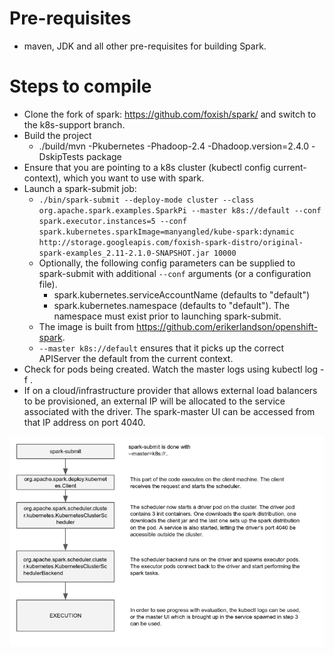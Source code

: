 # Pre-requisites
* maven, JDK and all other pre-requisites for building Spark.

# Steps to compile

* Clone the fork of spark: https://github.com/foxish/spark/ and switch to the k8s-support branch.
* Build the project
    * ./build/mvn -Pkubernetes -Phadoop-2.4 -Dhadoop.version=2.4.0 -DskipTests package
* Ensure that you are pointing to a k8s cluster (kubectl config current-context), which you want to use with spark.
* Launch a spark-submit job:
   * `./bin/spark-submit --deploy-mode cluster --class org.apache.spark.examples.SparkPi --master k8s://default --conf spark.executor.instances=5 --conf spark.kubernetes.sparkImage=manyangled/kube-spark:dynamic  http://storage.googleapis.com/foxish-spark-distro/original-spark-examples_2.11-2.1.0-SNAPSHOT.jar 10000`
   * Optionally, the following config parameters can be supplied to spark-submit with additional `--conf` arguments (or a configuration file).
       * spark.kubernetes.serviceAccountName (defaults to "default")
       * spark.kubernetes.namespace (defaults to "default"). The namespace must exist prior to launching spark-submit.
   * The image is built from https://github.com/erikerlandson/openshift-spark.
   * `--master k8s://default` ensures that it picks up the correct APIServer the default from the current context. 
* Check for pods being created. Watch the master logs using kubectl log -f <driver-pod>.
* If on a cloud/infrastructure provider that allows external load balancers to be provisioned, an external IP will be allocated to the service associated with the driver. The spark-master UI can be accessed from that IP address on port 4040.


![spark-submit](spark-submit.png)
